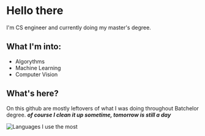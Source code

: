# Hello there
I'm CS engineer and currently doing my master's degree.

## What I'm into:
- Algorythms
- Machine Learning
- Computer Vision


## What's here?
On this github are mostly leftovers of what I was doing throughout Batchelor degree. **_of course I clean it up sometime, tomorrow is still a day_**

![Languages I use the most](https://github-readme-stats.vercel.app/api/top-langs/?username=kujonick&layout=compact)



<!--
**Kujonick/Kujonick** is a ✨ _special_ ✨ repository because its `README.md` (this file) appears on your GitHub profile.

Here are some ideas to get you started:

- 🔭 I’m currently working on ...
- 🌱 I’m currently learning ...
- 👯 I’m looking to collaborate on ...
- 🤔 I’m looking for help with ...
- 💬 Ask me about ...
- 📫 How to reach me: ...
- 😄 Pronouns: ...
- ⚡ Fun fact: ...
-->
